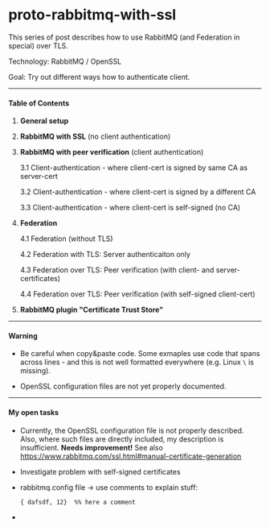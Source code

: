 # proto-rabbitmq-with-ssl

This series of post describes how to use RabbitMQ (and Federation in special) over TLS.

Technology: RabbitMQ / OpenSSL

Goal: Try out different ways how to authenticate client.

---

#### Table of Contents ####

1. **General setup**
2. **RabbitMQ with SSL** (no client authentication)
3. **RabbitMQ with peer verification** (client authentication)

   3.1 Client-authentication - where client-cert is signed by same CA as server-cert

   3.2 Client-authentication - where client-cert is signed by a different CA 

   3.3 Client-authentication - where client-cert is self-signed (no CA)

4. **Federation**

   4.1 Federation (without TLS)

   4.2 Federation with TLS: Server authenticaiton only

   4.3 Federation over TLS: Peer verification (with client- and server-certificates)

   4.4 Federation over TLS: Peer verification (with self-signed client-cert)

5. **RabbitMQ plugin "Certificate Trust Store"**


---

#### Warning ####

- Be careful when copy&paste code. 
  Some exmaples use code that spans across lines - and this is not well formatted everywhere (e.g. Linux `\` is missing).

- OpenSSL configuration files are not yet properly documented.

---

#### My open tasks ####

- Currently, the OpenSSL configuration file is not properly described. 
  Also, where such files are directly included, my description is insufficient. 
  **Needs improvement!**
  See also https://www.rabbitmq.com/ssl.html#manual-certificate-generation

- Investigate problem with self-signed certificates

- rabbitmq.config file -> use comments to explain stuff: 

  ```` { dafsdf, 12}  %% here a comment ````

- 